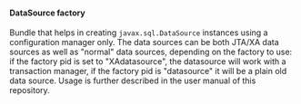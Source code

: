 #### DataSource factory
Bundle that helps in creating `javax.sql.DataSource` instances using a configuration manager only. The
data sources can be both JTA/XA data sources as well as "normal" data sources, depending on the factory to use: 
if the factory pid is set to "XAdatasource", the datasource will work with a transaction manager, if the factory
pid is "datasource" it will be a plain old data source. Usage is further described in the user manual of
this repository.

